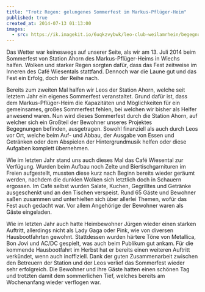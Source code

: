 ```yaml
---
title: "Trotz Regen: gelungenes Sommerfest im Markus-Pflüger-Heim"
published: true
created_at: 2014-07-13 01:13:00
images:
  - src: https://ik.imagekit.io/6uqkzvybwk/leo-club-weilamrhein/begegnungen/69-01.jpg
---
```


Das Wetter war keineswegs auf unserer Seite, als wir am 13. Juli 2014 beim Sommerfest von Station Ahorn des Markus-Pflüger-Heims in Wiechs halfen. Wolken und starker Regen sorgten dafür, dass das Fest zeitweise im Inneren des Café Wiesentals stattfand. Dennoch war die Laune gut und das Fest ein Erfolg, doch der Reihe nach.

Bereits zum zweiten Mal halfen wir Leos der Station Ahorn, welche seit letztem Jahr ein eigenes Sommerfest veranstaltet. Grund dafür ist, dass dem Markus-Pflüger-Heim die Kapazitäten und Möglichkeiten für ein gemeinsames, großes Sommerfest fehlen, bei welchen wir bisher als Helfer anwesend waren. Nun wird dieses Sommerfest durch die Station Ahorn, auf welcher sich ein Großteil der Bewohner unseres Projektes Begegnungen befinden, ausgetragen. Sowohl finanziell als auch durch Leos vor Ort, welche beim Auf- und Abbau, der Ausgabe von Essen und Getränken oder dem Abspielen der Hintergrundmusik helfen oder diese Aufgaben komplett übernehmen.

Wie im letzten Jahr stand uns auch dieses Mal das Café Wiesental zur Verfügung. Wurden beim Aufbau noch Zelte und Biertischgarnituren im Freien aufgestellt, mussten diese kurz nach Beginn bereits wieder geräumt werden, nachdem die dunklen Wolken sich letztlich doch in Schauern ergossen. Im Café selbst wurden Salate, Kuchen, Gegrilltes und Getränke ausgeschenkt und an den Tischen verspeist. Rund 65 Gäste und Bewohner saßen zusammen und unterhielten sich über allerlei Themen, wofür das Fest auch gedacht war. Vor allem Angehörige der Bewohner waren als Gäste eingeladen.

Wie im letzten Jahr auch hatte Heimbewohner Jürgen wieder einen starken Auftritt, allerdings nicht als Lady Gaga oder Pink, wie von diversen Hausbootfahrten gewohnt. Stattdessen wurden härtere Töne von Metallica, Bon Jovi und AC/DC gespielt, was auch beim Publikum gut ankam. Für die kommende Hausbootfahrt im Herbst hat er bereits einen weiteren Auftritt verkündet, wenn auch inoffiziell.
Dank der guten Zusammenarbeit zwischen den Betreuern der Station und der Leos verlief das Sommerfest wieder sehr erfolgreich. Die Bewohner und ihre Gäste hatten einen schönen Tag und trotzten damit dem sommerlichen Tief, welches bereits am Wochenanfang wieder verflogen war.
